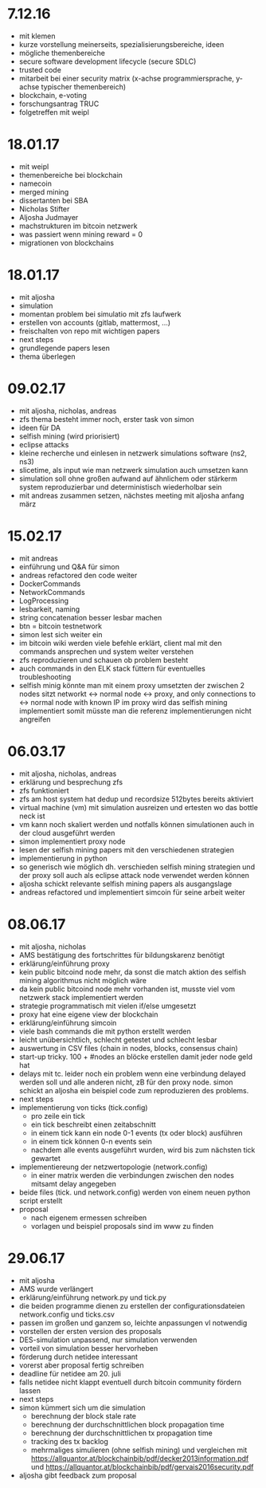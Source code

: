 # 7.12.16
* mit klemen
* kurze vorstellung meinerseits, spezialisierungsbereiche, ideen
* mögliche themenbereiche
 * secure software development lifecycle (secure SDLC)
 * trusted code
 * mitarbeit bei einer security matrix (x-achse programmiersprache, y-achse typischer themenbereich)
 * blockchain, e-voting
* forschungsantrag TRUC
* folgetreffen mit weipl

# 18.01.17
* mit weipl
* themenbereiche bei blockchain
 * namecoin
 * merged mining
* dissertanten bei SBA
 * Nicholas Stifter
 * Aljosha Judmayer
* machstrukturen im bitcoin netzwerk
* was passiert wenn mining reward = 0
* migrationen von blockchains

# 18.01.17
* mit aljosha
* simulation
* momentan problem bei simulatio mit zfs laufwerk
* erstellen von accounts (gitlab, mattermost, ...)
* freischalten von repo mit wichtigen papers
* next steps
 * grundlegende papers lesen
 * thema überlegen

# 09.02.17
* mit aljosha, nicholas, andreas
* zfs thema besteht immer noch, erster task von simon
* ideen für DA
 * selfish mining (wird priorisiert)
 * eclipse attacks
* kleine recherche und einlesen in netzwerk simulations software (ns2, ns3)
* slicetime, als input wie man netzwerk simulation auch umsetzen kann
* simulation soll ohne großen aufwand auf ähnlichem oder stärkerm system reproduzierbar und deterministisch wiederholbar sein
* mit andreas zusammen setzen, nächstes meeting mit aljosha anfang märz

# 15.02.17
* mit andreas
* einführung und Q&A für simon
* andreas refactored den code weiter
 * DockerCommands
 * NetworkCommands
 * LogProcessing
 * lesbarkeit, naming
 * string concatenation besser lesbar machen
* btn = bitcoin testnetwork
* simon lest sich weiter ein
 * im bitcoin wiki werden viele befehle erklärt, client mal mit den commands ansprechen und system weiter verstehen
 * zfs reproduzieren und schauen ob problem besteht
* auch commands in den ELK stack füttern für eventuelles troubleshooting
* selfish minig könnte man mit einem proxy umsetzten der zwischen 2 nodes sitzt networkt <-> normal node <-> proxy, and only connections to <-> normal node with known IP
im proxy wird das selfish mining implementiert somit müsste man die referenz implementierungen nicht angreifen

# 06.03.17
* mit aljosha, nicholas, andreas
* erklärung und besprechung zfs
 * zfs funktioniert
 * zfs am host system hat dedup und recordsize 512bytes bereits aktiviert
* virtual machine (vm) mit simulation ausreizen und ertesten wo das bottle neck ist
* vm kann noch skaliert werden und notfalls können simulationen auch in der cloud ausgeführt werden
* simon implementiert proxy node
 * lesen der selfish mining papers mit den verschiedenen strategien
 * implementierung in python
 * so generisch wie möglich dh. verschieden selfish mining strategien und der proxy soll auch als eclipse attack node verwendet werden können
 * aljosha schickt relevante selfish mining papers als ausgangslage
* andreas refactored und implementiert simcoin für seine arbeit weiter

# 08.06.17
* mit aljosha, nicholas
* AMS bestätigung des fortschrittes für bildungskarenz benötigt
* erklärung/einführung proxy
 * kein public bitcoind node mehr, da sonst die match aktion des selfish mining algorithmus nicht möglich wäre
 * da kein public bitcoind node mehr vorhanden ist, musste viel vom netzwerk stack implementiert werden
 * strategie programmatisch mit vielen if/else umgesetzt
 * proxy hat eine eigene view der blockchain
* erklärung/einführung simcoin
 * viele bash commands die mit python erstellt werden
 * leicht unübersichtlich, schlecht getestet und schlecht lesbar
 * auswertung in CSV files (chain in nodes, blocks, consensus chain)
 * start-up tricky. 100 + #nodes an blöcke erstellen damit jeder node geld hat
 * delays mit tc. leider noch ein problem wenn eine verbindung delayed werden soll und alle anderen nicht, zB für den proxy node. simon schickt an aljosha ein beispiel code zum reproduzieren des problems.
* next steps
 * implementierung von ticks (tick.config)
      * pro zeile ein tick
      * ein tick beschreibt einen zeitabschnitt
      * in einem tick kann ein node 0-1 events (tx oder block) ausführen
      * in einem tick können 0-n events sein
      * nachdem alle events ausgeführt wurden, wird bis zum nächsten tick gewartet
 * implementiereung der netzwertopologie (network.config)
      * in einer matrix werden die verbindungen zwischen den nodes mitsamt delay angegeben
 * beide files (tick. und network.config) werden von einem neuen python script erstellt
 * proposal
      * nach eigenem ermessen schreiben
      * vorlagen und beispiel proposals sind im www zu finden

# 29.06.17
* mit aljosha
* AMS wurde verlängert
* erklärung/einführung network.py und tick.py
 * die beiden programme dienen zu erstellen der configurationsdateien network.config und ticks.csv
 * passen im großen und ganzem so, leichte anpassungen vl notwendig
* vorstellen der ersten version des proposals
 * DES-simulation unpassend, nur simulation verwenden
 * vorteil von simulation besser hervorheben
* förderung durch netidee interessant
 * vorerst aber proposal fertig schreiben
 * deadline für netidee am 20. juli
* falls netidee nicht klappt eventuell durch bitcoin community fördern lassen
* next steps
 * simon kümmert sich um die simulation
      * berechnung der block stale rate
      * berechnung der durchschnittlichen block propagation time
      * berechnung der durchschnittlichen tx propagation time
      * tracking des tx backlog
      * mehrmaliges simulieren (ohne selfish mining) und vergleichen mit https://allquantor.at/blockchainbib/pdf/decker2013information.pdf und https://allquantor.at/blockchainbib/pdf/gervais2016security.pdf
 * aljosha gibt feedback zum proposal
